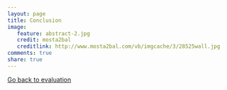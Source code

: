 ```yaml
---
layout: page 
title: Conclusion
image: 
   feature: abstract-2.jpg
   credit: mosta2bal
   creditlink: http://www.mosta2bal.com/vb/imgcache/3/28525wall.jpg
comments: true
share: true 
---
```











<div style="float: left"> 
<a href="{{ site.url }}/projects/defence/project-1/evaluation-1/" class="btn">Go back to evaluation</a>
</div>
